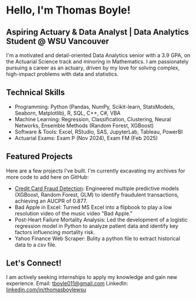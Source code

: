 # Hello, I'm Thomas Boyle!
## Aspiring Actuary & Data Analyst | Data Analytics Student @ WSU Vancouver

I'm a motivated and detail-oriented Data Analytics senior with a 3.9 GPA, on the Actuarial Science track and minoring in Mathematics. I am passionately pursuing a career as an actuary, driven by my love for solving complex, high-impact problems with data and statistics. 

## Technical Skills
* Programming: Python (Pandas, NumPy, Scikit-learn, StatsModels, Seaborn, Matplotlib), R, SQL, C++, C#, VBA
* Machine Learning: Regression, Classification, Clustering, Neural Networks, Ensemble Methods (Random Forest, XGBoost)
* Software & Tools: Excel, RStudio, SAS, JupyterLab, Tableau, PowerBI
* Actuarial Exams: Exam P (Nov 2024), Exam FM (Feb 2025)

## Featured Projects
Here are a few projects I've built. I'm currently excavating my archives for more code to add here on GitHub:
* [Credit Card Fraud Detection](https://github.com/ThomasBoyleWSU/Credit-Fraud-Detection): Engineered multiple predictive models (XGBoost, Random Forest, GLM) to identify fraudulent transactions, achieving an AUCPR of 0.877.
* Bad Apple in Excel: Turned MS Excel into a flipbook to play a low resolution video of the music video "Bad Apple."
* Post-Heart Failure Mortality Analysis: Led the development of a logistic regression model in Python to analyze patient data and identify key factors influencing mortality risk.
* Yahoo Finance Web Scraper: Bulity a python file to extract historical data to a csv file.

## Let's Connect!
I am actively seeking internships to apply my knowledge and gain new experience.
Email: tboyle011@gmail.com
LinkedIn: [linkedin.com/in/thomasboylewsu](linkedin.com/in/thomasboylewsu)
